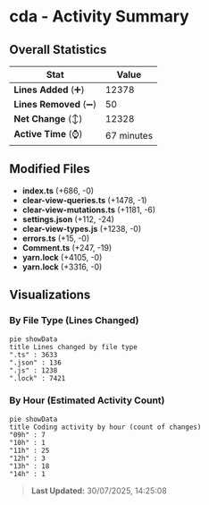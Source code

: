 # cda - Activity Summary 

## Overall Statistics

| Stat                   | Value                                                             |
| ---------------------- | ----------------------------------------------------------------- |
| **Lines Added** (➕)   | 12378                                          |
| **Lines Removed** (➖) | 50                                        |
| **Net Change** (↕)    | 12328                |
| **Active Time** (⌚)   | 67 minutes |


## Modified Files
- **index.ts** (+686, -0)
- **clear-view-queries.ts** (+1478, -1)
- **clear-view-mutations.ts** (+1181, -6)
- **settings.json** (+112, -24)
- **clear-view-types.js** (+1238, -0)
- **errors.ts** (+15, -0)
- **Comment.ts** (+247, -19)
- **yarn.lock** (+4105, -0)
- **yarn.lock** (+3316, -0)

## Visualizations

### By File Type (Lines Changed)

```mermaid
pie showData
title Lines changed by file type
".ts" : 3633
".json" : 136
".js" : 1238
".lock" : 7421
```

### By Hour (Estimated Activity Count)

```mermaid
pie showData
title Coding activity by hour (count of changes)
"09h" : 7
"10h" : 1
"11h" : 25
"12h" : 3
"13h" : 18
"14h" : 1
```


> **Last Updated:** 30/07/2025, 14:25:08